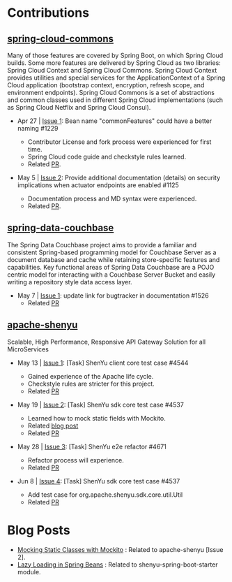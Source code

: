 # Contributions

## [spring-cloud-commons](https://github.com/spring-cloud/spring-cloud-commons)
<p>Many of those features are covered by Spring Boot, on which Spring Cloud builds. Some more features are delivered by Spring Cloud as two libraries: Spring Cloud Context and Spring Cloud Commons. Spring Cloud Context provides utilities and special services for the ApplicationContext of a Spring Cloud application (bootstrap context, encryption, refresh scope, and environment endpoints). Spring Cloud Commons is a set of abstractions and common classes used in different Spring Cloud implementations (such as Spring Cloud Netflix and Spring Cloud Consul).</p>

- Apr 27 | [Issue 1](https://github.com/spring-cloud/spring-cloud-commons/issues/1229):
Bean name "commonFeatures" could have a better naming #1229
  - Contributor License and fork process were experienced for first time.
  - Spring Cloud code guide and checkstyle rules learned.
  - Related [PR](https://github.com/spring-cloud/spring-cloud-commons/pull/1230).

- May 5 | [Issue 2](https://github.com/spring-cloud/spring-cloud-commons/issues/1125): Provide additional documentation (details) 
on security implications when actuator endpoints are enabled #1125
  - Documentation process and MD syntax were experienced.
  - Related [PR](https://github.com/spring-cloud/spring-cloud-commons/pull/1231).

## [spring-data-couchbase](https://github.com/spring-projects/spring-data-couchbase)
<p>The Spring Data Couchbase project aims to provide a familiar and consistent Spring-based programming model for Couchbase Server as a document database and cache while retaining store-specific features and capabilities. Key functional areas of Spring Data Couchbase are a POJO centric model for interacting with a Couchbase Server Bucket and easily writing a repository style data access layer.
</p>

- May 7 | [Issue 1](https://github.com/spring-projects/spring-data-couchbase/issues/1526):
update link for bugtracker in documentation #1526
  - Related [PR](https://github.com/spring-projects/spring-data-couchbase/pull/1731)

    
## [apache-shenyu](https://github.com/apache/shenyu)
<p>Scalable, High Performance, Responsive API Gateway Solution for all MicroServices</p>

- May 13 | [Issue 1](https://github.com/apache/shenyu/issues/4544): [Task] ShenYu client core test case #4544
  - Gained experience of the Apache life cycle.
  - Checkstyle rules are stricter for this project.
  - Related [PR](https://github.com/apache/shenyu/pull/4632)

- May 19 | [Issue 2](https://github.com/apache/shenyu/issues/4537): [Task] ShenYu sdk core test case #4537
    - Learned how to mock static fields with Mockito.
    - Related [blog post](https://medium.com/@omernaci/mocking-static-classes-with-mockito-7fc6fe54d4b0) 
    - Related [PR](https://github.com/apache/shenyu/pull/4632)
  
- May 28 | [Issue 3](https://github.com/apache/shenyu/issues/4671): [Task] ShenYu e2e refactor #4671
    - Refactor process will experience.
    - Related [PR]()
      
- Jun 8 | [Issue 4](https://github.com/apache/shenyu/issues/4537):  [Task] ShenYu sdk core test case #4537
    - Add test case for org.apache.shenyu.sdk.core.util.Util
    - Related [PR]()
 

# Blog Posts
- [Mocking Static Classes with Mockito](https://medium.com/@omernaci/mocking-static-classes-with-mockito-7fc6fe54d4b0) : Related to apache-shenyu [Issue 2].
- [Lazy Loading in Spring Beans](https://medium.com/@omernaci/lazy-loading-in-spring-beans-e6a9945e874d) : Related to shenyu-spring-boot-starter module.


